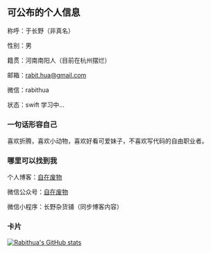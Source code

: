## 可公布的个人信息

称呼：于长野（非真名）

性别：男

籍贯：河南南阳人（目前在杭州摆烂）

邮箱：[rabit.hua@gmail.com][1]

微信：rabithua

状态：swift 学习中...

### 一句话形容自己

喜欢折腾，喜欢小动物，喜欢好看可爱妹子，不喜欢写代码的自由职业者。

### 哪里可以找到我

个人博客：[自在废物][4]

微信公众号：[自在废物][2]

微信小程序：长野杂货铺（同步博客内容）

### 卡片

[![Rabithua's GitHub stats](https://github-readme-stats.vercel.app/api?username=rabithua&show_icons=true)](https://github.com/anuraghazra/github-readme-stats)

  [1]: mailto:rabit_hua@qq.com
  [2]: https://mp.weixin.qq.com/s/1M_HFFSFRMzAWpR2WF-sJA
  [3]: https://weibo.com/u/5847542120
  [4]: https://rabithua.club
